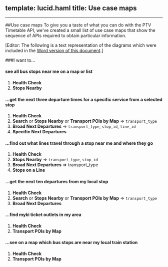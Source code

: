 template: lucid.haml
title: Use case maps
---
---
##Use case maps
To give you a taste of what you can do with the PTV Timetable API, we've created a small list of use case maps that show the sequence of APIs required to obtain particular information.

[Editor: The following is a text representation of the diagrams which were included in the <a href="https://www.data.vic.gov.au/raw_data/ptv-timetable-api/6056">Word version of this document</a>.]

###I want to...

#### see all bus stops near me on a map or list

1. __Health Check__
2. __Stops Nearby__

#### ...get the next three departure times for a specific service from a selected stop

1. __Health Check__
2. __Search__ or __Stops Nearby__ or __Transport POIs by Map__ => `transport_type`
3. __Broad Next Departures__ => `transport_type`, `stop_id`, `line_id`
4. __Specific Next Departures__

#### ...find out what lines travel through a stop near me and where they go

1. __Health Check__ 
2. __Stops Nearby__ => `transport_type`, `stop_id`
3. __Broad Next Departures__ => transport_type
4. __Stops on a Line__

#### ...get the next ten departures from my local stop

1. __Health Check__
2. __Search__ or __Stops Nearby__ or __Transport POIs by Map__ => `transport_type`
3. __Broad Next Departures__

#### ...find myki ticket outlets in my area

1. __Health Check__
2. __Transport POIs by Map__

#### ...see on a map which bus stops are near my local train station

1. __Health Check__
2. __Transport POIs by Map__    